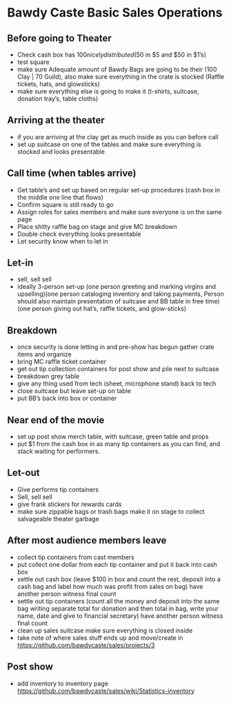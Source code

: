 # Bawdy Caste Basic Sales Operations


## Before going to Theater
- Check cash box has $100 nicely distributed ($50 in $5 and $50 in $1’s)
- test square 
- make sure Adequate amount of Bawdy Bags are going to be their (100 Clay | 70 Guild), also make sure everything in the crate is stocked (Raffle tickets, hats, and glowsticks)
- make sure everything else is going to make it (t-shirts, suitcase, donation tray’s, table cloths)

## Arriving at the theater
- if you are arriving at the clay get as much inside as you can before call
- set up suitcase on one of the tables and make sure everything is stocked and looks presentable

## Call time (when tables arrive)  
- Get table’s and set up based on regular set-up procedures (cash box in the middle one line that flows)  
- Confirm square is still ready to go  
- Assign roles for sales members and make sure everyone is on the same page  
- Place shitty raffle bag on stage and give MC breakdown  
- Double check everything looks presentable  
- Let security know when to let in  

## Let-in
- sell, sell sell
- ideally 3-person set-up (one person greeting and marking virgins and upselling)(one person cataloging inventory and taking payments, Person should also maintain presentation of suitcase and BB table in free time) (one person giving out hat’s, raffle tickets, and glow-sticks)

## Breakdown
- once security is done letting in and pre-show has begun gather crate items and organize
- bring MC raffle ticket container
- get out tip collection containers for post show and pile next to suitcase
- breakdown grey table
- give any thing used from tech (sheet, microphone stand) back to tech   
- close suitcase but leave set-up on table
- put BB’s back into box or container 

## Near end of the movie
- set up post show merch table, with suitcase, green table and props
- put $1 from the cash box in as many tip containers as you can find, and stack waiting for performers.

## Let-out
- Give performs tip containers
- Sell, sell sell
- give frank stickers for rewards cards
- make sure zippable bags or trash bags make it on stage to collect salvageable theater garbage 

## After most audience members leave
- collect tip containers from cast members 
- put collect one dollar from each tip container and put it back into cash box
- settle out cash box (leave $100 in box and count the rest, deposit into a cash bag and label how much was profit from sales on bag) have another person witness final count
- settle out tip containers (count all the money and deposit into the same bag writing separate total for donation and then total in bag, write your name, date and give to financial secretary) have another person witness final count
- clean up  sales suitcase make sure everything is closed inside
- take note of where sales stuff ends up and move/create in https://github.com/bawdycaste/sales/projects/3

## Post show
- add inventory to inventory page https://github.com/bawdycaste/sales/wiki/Statistics-inventory

